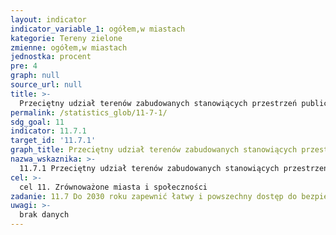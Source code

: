 ```yaml
---
layout: indicator
indicator_variable_1: ogółem,w miastach
kategorie: Tereny zielone
zmienne: ogółem,w miastach
jednostka: procent
pre: 4
graph: null
source_url: null
title: >-
  Przeciętny udział terenów zabudowanych stanowiących przestrzeń publiczną dostępną dla wszystkich w terenach zabudowanych ogółem, według grup wieku, płci i osób z niepełnosprawnością
permalink: /statistics_glob/11-7-1/
sdg_goal: 11
indicator: 11.7.1
target_id: '11.7.1'
graph_title: Przeciętny udział terenów zabudowanych stanowiących przestrzeń publiczną dostępną dla wszystkich w terenach zabudowanych ogółem, według grup wieku, płci i osób z niepełnosprawnością
nazwa_wskaznika: >-
  11.7.1 Przeciętny udział terenów zabudowanych stanowiących przestrzeń publiczną dostępną dla wszystkich w terenach zabudowanych ogółem, według grup wieku, płci i osób z niepełnosprawnością
cel: >-
  cel 11. Zrównoważone miasta i społeczności
zadanie: 11.7 Do 2030 roku zapewnić łatwy i powszechny dostęp do bezpiecznych i inkluzywnych terenów zielonych i przestrzeni publicznej, szczególnie kobietom, dzieciom, osobom starszym i osobom z niepełnosprawnością
uwagi: >-
  brak danych
---
```

